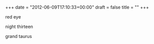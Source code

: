 +++
date = "2012-06-09T17:10:33+00:00"
draft = false
title = ""
+++
<p>red eye</p>&#13;
<p>night thirteen</p>&#13;
<p>grand taurus</p> 
